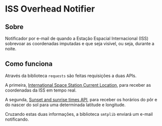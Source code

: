 # ISS Overhead Notifier

## Sobre
Notificador por e-mail de quando a Estação Espacial Internacional (ISS) sobrevoar as coordenadas imputadas e que seja visível, ou seja, durante a noite.

## Como funciona
Através da biblioteca `requests` são feitas requisições a duas APIs.

A primeira, [International Space Station Current Location](http://open-notify.org/Open-Notify-API/ISS-Location-Now/), para receber as coordenadas da ISS em tempo real.

A segunda, [Sunset and sunrise times API](https://sunrise-sunset.org/api), para receber os horários do pôr e do nascer do sol para uma determinada latitude e longitude.

Cruzando estas duas informações, a biblioteca `smtplib` enviará um e-mail notificando.

